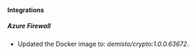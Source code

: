 #### Integrations
##### Azure Firewall
- Updated the Docker image to: *demisto/crypto:1.0.0.63672*.
